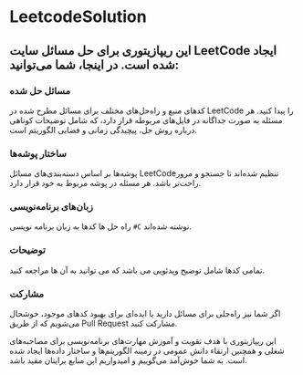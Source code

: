 # LeetcodeSolution

## این ریپازیتوری برای حل مسائل سایت LeetCode ایجاد شده است. در اینجا، شما می‌توانید:

### مسائل حل شده
کدهای منبع و راه‌حل‌های مختلف برای مسائل مطرح شده در LeetCode را پیدا کنید. هر مسئله به صورت جداگانه در فایل‌های مربوطه قرار دارد، که شامل توضیحات کوتاهی درباره روش حل، پیچیدگی زمانی و فضایی الگوریتم است.

### ساختار پوشه‌ها 
پوشه‌ها بر اساس دسته‌بندی‌های مسائل LeetCodeتنظیم شده‌اند تا جستجو و مرور راحت‌تر باشد. هر مسئله در پوشه مربوط به خود قرار دارد.

### زبان‌های برنامه‌نویسی 
راه حل ها کدها به زبان‌ برنامه نویسی `#C` نوشته شده‌اند.

### توضیحات
تمامی کدها شامل توضیح ویدئویی می باشد که می توانید به آن ها مراجعه کنید.

### مشارکت
اگر شما نیز راه‌حلی برای مسائل دارید یا ایده‌ای برای بهبود کدهای موجود، خوشحال می‌شویم که از طریق Pull Request مشارکت کنید. 


این ریپازیتوری با هدف تقویت و آموزش مهارت‌های برنامه‌نویسی برای مصاحبه‌های شغلی و همچنین ارتقاء دانش عمومی در زمینه الگوریتم‌ها و ساختار داده‌ها ایجاد شده است. به شما خوش‌آمد می‌گوییم و امیدواریم این منابع برایتان مفید باشد.
